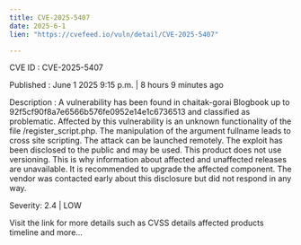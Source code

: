 ```yaml
---
title: CVE-2025-5407
date: 2025-6-1
lien: "https://cvefeed.io/vuln/detail/CVE-2025-5407"

---
```


CVE ID : CVE-2025-5407

Published :  June 1
2025
9:15 p.m. | 8 hours
9 minutes ago

Description : A vulnerability has been found in chaitak-gorai Blogbook up to 92f5cf90f8a7e6566b576fe0952e14e1c6736513 and classified as problematic. Affected by this vulnerability is an unknown functionality of the file /register_script.php. The manipulation of the argument fullname leads to cross site scripting. The attack can be launched remotely. The exploit has been disclosed to the public and may be used. This product does not use versioning. This is why information about affected and unaffected releases are unavailable. It is recommended to upgrade the affected component. The vendor was contacted early about this disclosure but did not respond in any way.

Severity: 2.4 | LOW

Visit the link for more details
such as CVSS details
affected products
timeline
and more...
